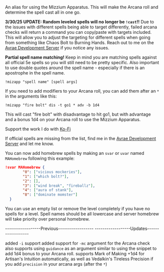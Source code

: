 An alias for using the Mizzium Apparatus.  This will make the Arcana roll and determine the spell cast all in one go.
 
**3/30/25 UPDATE: Random leveled spells will no longer be `!cast`!!**
Due to the issues with different spells being able to target differently, failed arcana checks will return a command you can copy/paste with targets included.  This will allow you to adjust the targeting for different spells when going from something like Chaos Bolt to Burning Hands.  Reach out to me on the [Avrae Development Server](<http://support.avrae.io/>) if you notice any issues.
 
**Partial spell name matching!**
Keep in mind you are matching spells against all official 5e spells so you will still need to be pretty specific.  Also important to use double quotes around the spell name - especially if there is an apostrophe in the spell name.
 
`!mizapp "spell name" [spell args]`
 
If you need to add modifiers to your Arcana roll, you can add them after an `*` in the arguments like this:
 
`!mizapp "fire bolt" dis -t go1 * adv -b 1d4 `
 
This will cast "fire bolt" with disadvantage to hit go1, but with advantage and a bonus 1d4 on your Arcana roll to use the Mizzium Apparatus.
  
 
Support the work I do with [Ko-Fi](https://ko-fi.com/thereverendb)
 
If official spells are missing from the list, find me in the [Avrae Development Server](<http://support.avrae.io/>) and let me know.
 
You can now add homebrew spells by making an `svar` or `uvar` named `MAHomebrew` following this example:
```json
!svar MAHomebrew {
        "0": ["vicious mockeries"],
        "1": ["which bolt?"],
        "2": [],
        "3": ["wind break", "fireballz"],
        "4": ["aura of stank"],
        "8": ["dominate momster"]
  }
```
You can use an empty list or remove the level completely if you have no spells for a level.
Spell names should be all lowercase and server homebrew will take priority over personal homebrew.

------------------Previous------------------
------------------Updates------------------

added `-i` support
added support for `-mc` argument for the Arcana check
also supports using `guidance` as an argument similar to using the snippet to add 1d4 bonus to your Arcana roll.
supports Mark of Making +1d4 for Artisan's Intuition automatically, as well as Vedalkin's Tireless Precision if you add `precision` in your arcana args (after the `*`)
